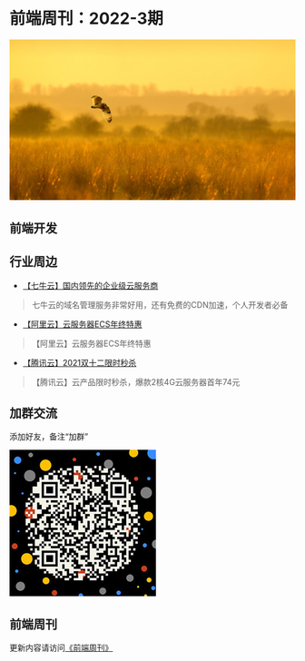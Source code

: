 # 前端周刊：2022-3期

[![](/img/bing/20220128.jpg?imageMogr2/thumbnail/960x)](https://cn.bing.com/search?q=短耳猫头鹰)

## 前端开发


## 行业周边

- [【七牛云】国内领先的企业级云服务商](https://marketing.qiniu.com/cps/redirect?redirect_id=4&cps_key=1hfwb75ib2jbm)

> 七牛云的域名管理服务非常好用，还有免费的CDN加速，个人开发者必备

- [【阿里云】云服务器ECS年终特惠](https://www.aliyun.com/daily-act/ecs/fy22-12-yure?userCode=y31qmczl)

> 【阿里云】云服务器ECS年终特惠

- [【腾讯云】2021双十二限时秒杀](https://cloud.tencent.com/act/cps/redirect?redirect=1077&cps_key=55b0d6026f97f5980bceec15fcefa0af&from=console)

> 【腾讯云】云产品限时秒杀，爆款2核4G云服务器首年74元


## 加群交流

添加好友，备注“加群”

![refned_x](../img/a/refined-x.jpg)

## 前端周刊

更新内容请访问[《前端周刊》](https://frontend-weekly.com/)